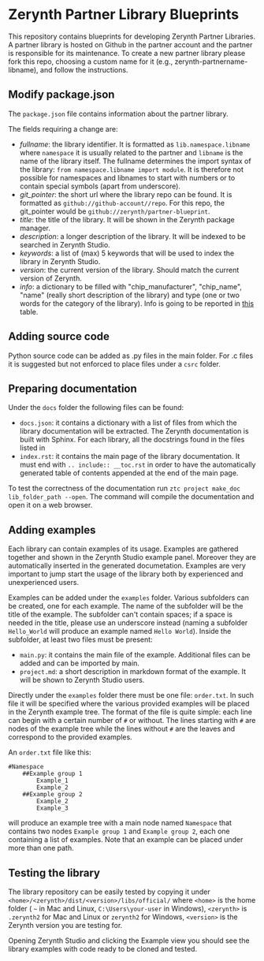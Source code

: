 Zerynth Partner Library Blueprints
==================================

This repository contains blueprints for developing Zerynth Partner Libraries. A partner library is hosted on Github 
in the partner account and the partner is responsible for its maintenance. 
To create a new partner library please fork this repo, choosing a custom name for it (e.g., zerynth-partnername-libname), and follow the instructions.


Modify package.json
-------------------

The `package.json` file contains information about the partner library.

The fields requiring a change are:

- *fullname*: the library identifier. It is formatted as `lib.namespace.libname` where `namespace` it is usually related to
  the partner and `libname` is the name of the library itself. The fullname determines the import syntax of the library: 
  `from namespace.libname import module`. It is therefore not possible for namespaces and libnames to start with numbers or to
  contain special symbols (apart from underscore).
- *git_pointer*: the short url where the library repo can be found. It is formatted as `github://github-account//repo`.
  For this repo, the git_pointer would be `github://zerynth/partner-blueprint`.
- *title*: the title of the library. It will be shown in the Zerynth package manager.
- *description*: a longer description of the library. It will be indexed to be searched in Zerynth Studio.
- *keywords*: a list of (max) 5 keywords that will be used to index the library in Zerynth Studio.
- *version*: the current version of the library. Should match the current version of Zerynth.
- *info*: a dictionary to be filled with "chip_manufacturer", "chip_name", "name" (really short description of the library) and type (one or two words for the category of the library). Info is going to be reported in [this](https://www.zerynth.com/zerynth-libraries/) table. 


Adding source code
------------------

Python source code can be added as .py files in the main folder. For .c files it is suggested but not enforced to place 
files under a `csrc` folder. 


Preparing documentation
-----------------------

Under the `docs` folder the following files can be found:

- `docs.json`: it contains a dictionary with a list of files from which the library documentation will be extracted.
  The Zerynth documentation is built with Sphinx. For each library, all the docstrings found in the files listed in 
- `index.rst`: it contains the main page of the library documentation. It must end with `.. include:: __toc.rst` in
  order to have the automatically generated table of contents appended at the end of the main page.

To test the correctness of the documentation run `ztc project make_doc lib_folder_path --open`. The command will
compile the documentation and open it on a web browser.

Adding examples
---------------

Each library can contain examples of its usage. Examples are gathered together and shown in the Zerynth Studio example
panel. Moreover they are automatically inserted in the generated documetation. Examples are very important to jump start
the usage of the library both by experienced and unexperienced users.

Examples can be added under the `examples` folder. Various subfolders can be created, one for each example. The name of
the subfolder will be the title of the example. The subfolder can't contain spaces; if a space is needed in the title,
please use an underscore instead (naming a subfolder `Hello_World` will produce an example named `Hello World`).
Inside the subfolder, at least two files must be present:

- `main.py`: it contains the main file of the example. Additional files can be added and can be imported by main.
- `project.md`: a short description in markdown format of the example. It will be shown to Zerynth Studio users.

Directly under the `examples` folder there must be one file: `order.txt`. In such file it will be specified where the various
provided examples will be placed in the Zerynth example tree.
The format of the file is quite simple: each line can begin with a certain number of `#` or without. The lines starting 
with `#` are nodes of the example tree while the lines without `#` are the leaves and correspond to the provided examples.

An `order.txt` file like this:

```
#Namespace
    ##Example group 1
        Example_1
        Example_2
    ##Example group 2
        Example_2
        Example_3
```
will produce an example tree with a main node named `Namespace` that contains two nodes `Example group 1` and `Example group 2`,
each one containing a list of examples. Note that an example can be placed under more than one path.


Testing the library
-------------------

The library repository can be easily tested by copying it under `<home>/<zerynth>/dist/<version>/libs/official/` where `<home>` is
the home folder ( `~` in Mac and Linux, `C:\Users\your-user` in Windows), `<zerynth>` is `.zerynth2` for Mac and Linux or `zerynth2`
for Windows, `<version>` is the Zerynth version you are testing for.

Opening Zerynth Studio and clicking the Example view you should see the library examples with code ready to be cloned and tested.



